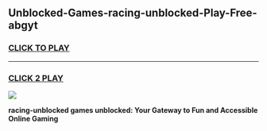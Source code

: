 
## Unblocked-Games-racing-unblocked-Play-Free-abgyt
<h3>
<a href="https://premium76.site?title=racing-unblocked&ref=12A">CLICK TO PLAY</a></h3>
<hr>

<h3>
<a href="https://premium76.site?title=racing-unblocked&ref=12A">CLICK 2 PLAY</a>
  
</h3>

<a href="https://premium76.site?title=racing-unblocked&ref=12A"><img src="https://clearcache.store/games.png"></a>


**racing-unblocked games unblocked: Your Gateway to Fun and Accessible Online Gaming**
